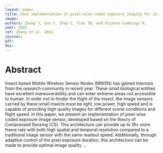 ```yaml
---
layout: paper
title: Cmos implementation of pixel-wise coded exposure imaging for insect-based sensor node
image:
authors: Zhang J, Suo Y, Zhao C, Tran TD, and Etienne-Cummings R.
year: 2015
ref: Zhang et al. 2015.
journal:
pdf:
doi:
---
```


# Abstract
Insect based Mobile Wireless Sensor Nodes (MWSN) has gained interests from the research community in recent year. These small biological entities have excellent maneuverability and can enter extreme areas not accessible to human. In order not to hinder the flight of the insect, the image sensors carried by these small insects must be light, low power, high speed and is capable of providing high quality images for different scene conditions and flight speed. In this paper, we present an implementation of pixel-wise coded exposure image sensor, developed based on the theory of Compressed Sensing (CS). This architecture can provide up to 18× more frame rate with both high spatial and temporal resolution compared to a traditional image sensor with the same readout speed. Additionally, through adaptive control of the pixel exposure duration, this architecture can be made to provide optimal image quality …
